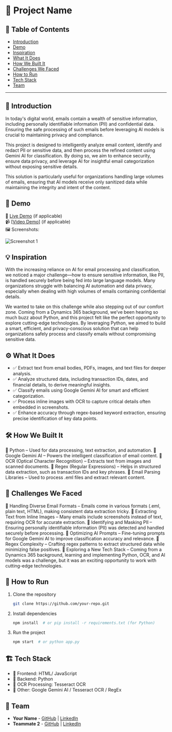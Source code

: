 # 🚀 Project Name

## 📌 Table of Contents
- [Introduction](#introduction)
- [Demo](#demo)
- [Inspiration](#inspiration)
- [What It Does](#what-it-does)
- [How We Built It](#how-we-built-it)
- [Challenges We Faced](#challenges-we-faced)
- [How to Run](#how-to-run)
- [Tech Stack](#tech-stack)
- [Team](#team)

---

## 🎯 Introduction
In today's digital world, emails contain a wealth of sensitive information, including personally identifiable information (PII) and confidential data. Ensuring the safe processing of such emails before leveraging AI models is crucial to maintaining privacy and compliance.

This project is designed to intelligently analyze email content, identify and redact PII or sensitive data, and then process the refined content using Gemini AI for classification. By doing so, we aim to enhance security, ensure data privacy, and leverage AI for insightful email categorization without exposing sensitive details.

This solution is particularly useful for organizations handling large volumes of emails, ensuring that AI models receive only sanitized data while maintaining the integrity and intent of the content.

## 🎥 Demo
🔗 [Live Demo](#) (if applicable)  
📹 [[Video Demo](https://github.com/ewfx/gaied-ai-explorers/blob/main/artifacts/demo/Email%20Extraction.mp4)] (if applicable)  
🖼️ Screenshots:

![Screenshot 1](link-to-image)

## 💡 Inspiration
With the increasing reliance on AI for email processing and classification, we noticed a major challenge—how to ensure sensitive information, like PII, is handled securely before being fed into large language models. Many organizations struggle with balancing AI automation and data privacy, especially when dealing with high volumes of emails containing confidential details.

We wanted to take on this challenge while also stepping out of our comfort zone. Coming from a Dynamics 365 background, we’ve been hearing so much buzz about Python, and this project felt like the perfect opportunity to explore cutting-edge technologies. By leveraging Python, we aimed to build a smart, efficient, and privacy-conscious solution that can help organizations safely process and classify emails without compromising sensitive data.

## ⚙️ What It Does
- ✅ Extract text from email bodies, PDFs, images, and text files for deeper analysis.
- ✅ Analyze structured data, including transaction IDs, dates, and financial details, to derive meaningful insights.
- ✅ Classify emails using Google Gemini AI for smart and efficient categorization.
- ✅ Process inline images with OCR to capture critical details often embedded in screenshots.
- ✅ Enhance accuracy through regex-based keyword extraction, ensuring precise identification of key data points.

## 🛠️ How We Built It
🔹 Python – Used for data processing, text extraction, and automation.
🔹 Google Gemini AI – Powers the intelligent classification of email content.
🔹 OCR (Optical Character Recognition) – Extracts text from images and scanned documents.
🔹 Regex (Regular Expressions) – Helps in structured data extraction, such as transaction IDs and key phrases.
🔹 Email Parsing Libraries – Used to process .eml files and extract relevant content.

## 🚧 Challenges We Faced
🚧 Handling Diverse Email Formats – Emails come in various formats (.eml, plain text, HTML), making consistent data extraction tricky.
🚧 Extracting Text from Inline Images – Many emails include screenshots instead of text, requiring OCR for accurate extraction.
🚧 Identifying and Masking PII – Ensuring personally identifiable information (PII) was detected and handled securely before processing.
🚧 Optimizing AI Prompts – Fine-tuning prompts for Google Gemini AI to improve classification accuracy and relevance.
🚧 Regex Complexity – Crafting regex patterns to extract structured data while minimizing false positives.
🚧 Exploring a New Tech Stack – Coming from a Dynamics 365 background, learning and implementing Python, OCR, and AI models was a challenge, but it was an exciting opportunity to work with cutting-edge technologies.

## 🏃 How to Run
1. Clone the repository  
   ```sh
   git clone https://github.com/your-repo.git
   ```
2. Install dependencies  
   ```sh
   npm install  # or pip install -r requirements.txt (for Python)
   ```
3. Run the project  
   ```sh
   npm start  # or python app.py
   ```

## 🏗️ Tech Stack
- 🔹 Frontend: HTML/ JavaScript
- 🔹 Backend: Python
- 🔹 OCR Processing: Tesseract OCR  
- 🔹 Other: Google Gemini AI / Tesseract OCR / RegEx

## 👥 Team
- **Your Name** - [GitHub](#) | [LinkedIn](#)
- **Teammate 2** - [GitHub](#) | [LinkedIn](#)
